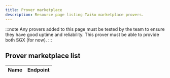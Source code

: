 ```yaml
---
title: Prover marketplace
description: Resource page listing Taiko marketplace provers.
---
```


:::note
Any provers added to this page must be tested by the team to ensure they have good uptime and reliability. This prover must be able to provide both SGX (for now).
:::

## Prover marketplace list

| Name   | Endpoint                              |
| ------ | ------------------------------------- |
